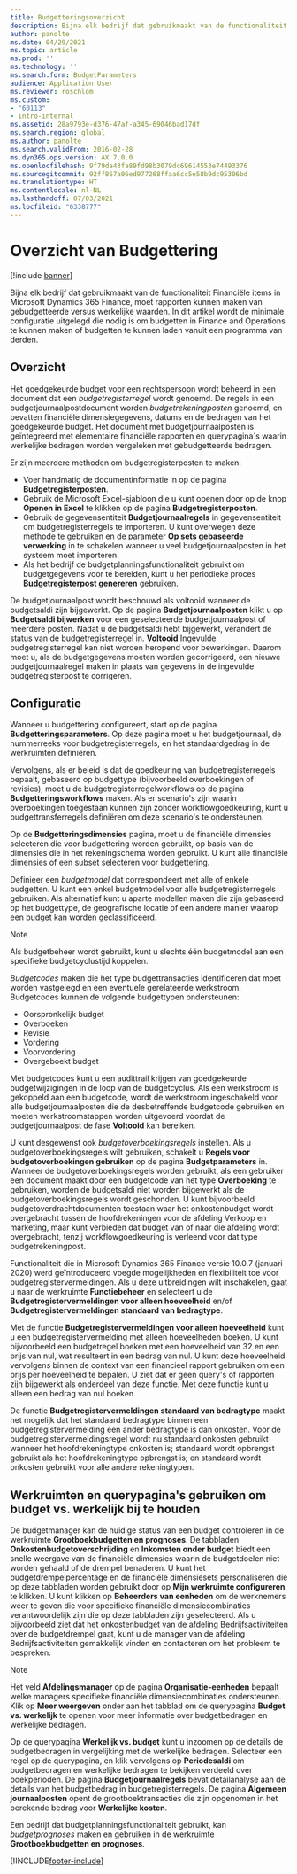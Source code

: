 ```yaml
---
title: Budgetteringsoverzicht
description: Bijna elk bedrijf dat gebruikmaakt van de functionaliteit Financiële items in Microsoft Dynamics 365 Finance, moet rapporten kunnen maken van gebudgetteerde versus werkelijke waarden. In dit artikel wordt de minimale configuratie uitgelegd die nodig is om budgetten in Finance and Operations te kunnen maken of budgetten te kunnen laden vanuit een programma van derden.
author: panolte
ms.date: 04/29/2021
ms.topic: article
ms.prod: ''
ms.technology: ''
ms.search.form: BudgetParameters
audience: Application User
ms.reviewer: roschlom
ms.custom:
- "60113"
- intro-internal
ms.assetid: 28a9793e-d376-47af-a345-69046bad17df
ms.search.region: global
ms.author: panolte
ms.search.validFrom: 2016-02-28
ms.dyn365.ops.version: AX 7.0.0
ms.openlocfilehash: 9f79da43fa89fd98b3079dc69614553e74493376
ms.sourcegitcommit: 92ff867a06ed977268ffaa6cc5e58b9dc95306bd
ms.translationtype: HT
ms.contentlocale: nl-NL
ms.lasthandoff: 07/03/2021
ms.locfileid: "6338777"
---
```

# <a name="budgeting-overview"></a>Overzicht van Budgettering

[!include [banner](../includes/banner.md)]

Bijna elk bedrijf dat gebruikmaakt van de functionaliteit Financiële items in Microsoft Dynamics 365 Finance, moet rapporten kunnen maken van gebudgetteerde versus werkelijke waarden. In dit artikel wordt de minimale configuratie uitgelegd die nodig is om budgetten in Finance and Operations te kunnen maken of budgetten te kunnen laden vanuit een programma van derden.

## <a name="overview"></a>Overzicht

Het goedgekeurde budget voor een rechtspersoon wordt beheerd in een document dat een *budgetregisterregel* wordt genoemd. De regels in een budgetjournaalpostdocument worden *budgetrekeningposten* genoemd, en bevatten financiële dimensiegegevens, datums en de bedragen van het goedgekeurde budget. Het document met budgetjournaalposten is geïntegreerd met elementaire financiële rapporten en querypagina´s waarin werkelijke bedragen worden vergeleken met gebudgetteerde bedragen. 

Er zijn meerdere methoden om budgetregisterposten te maken:

-   Voer handmatig de documentinformatie in op de pagina **Budgetregisterposten**.
-   Gebruik de Microsoft Excel-sjabloon die u kunt openen door op de knop **Openen in Excel** te klikken op de pagina **Budgetregisterposten**.
-   Gebruik de gegevensentiteit **Budgetjournaalregels** in gegevensentiteit om budgetregisterregels te importeren. U kunt overwegen deze methode te gebruiken en de parameter **Op sets gebaseerde** **verwerking** in te schakelen wanneer u veel budgetjournaalposten in het systeem moet importeren.
-   Als het bedrijf de budgetplanningsfunctionaliteit gebruikt om budgetgegevens voor te bereiden, kunt u het periodieke proces **Budgetregisterpost genereren** gebruiken.

De budgetjournaalpost wordt beschouwd als voltooid wanneer de budgetsaldi zijn bijgewerkt. Op de pagina **Budgetjournaalposten** klikt u op **Budgetsaldi bijwerken** voor een geselecteerde budgetjournaalpost of meerdere posten. Nadat u de budgetsaldi hebt bijgewerkt, verandert de status van de budgetregisterregel in. **Voltooid** Ingevulde budgetregisterregel kan niet worden heropend voor bewerkingen. Daarom moet u, als de budgetgegevens moeten worden gecorrigeerd, een nieuwe budgetjournaalregel maken in plaats van gegevens in de ingevulde budgetregisterpost te corrigeren.

## <a name="configuration"></a>Configuratie
Wanneer u budgettering configureert, start op de pagina **Budgetteringsparameters**. Op deze pagina moet u het budgetjournaal, de nummerreeks voor budgetregisterregels, en het standaardgedrag in de werkruimten definiëren.

Vervolgens, als er beleid is dat de goedkeuring van budgetregisterregels bepaalt, gebaseerd op budgettype (bijvoorbeeld overboekingen of revisies), moet u de budgetregisterregelworkflows op de pagina **Budgetteringsworkflows** maken. Als er scenario's zijn waarin overboekingen toegestaan kunnen zijn zonder workflowgoedkeuring, kunt u budgettransferregels definiëren om deze scenario's te ondersteunen. 

Op de **Budgetteringsdimensies** pagina, moet u de financiële dimensies selecteren die voor budgettering worden gebruikt, op basis van de dimensies die in het rekeningschema worden gebruikt. U kunt alle financiële dimensies of een subset selecteren voor budgettering.

Definieer een *budgetmodel* dat correspondeert met alle of enkele budgetten. U kunt een enkel budgetmodel voor alle budgetregisterregels gebruiken. Als alternatief kunt u aparte modellen maken die zijn gebaseerd op het budgettype, de geografische locatie of een andere manier waarop een budget kan worden geclassificeerd. 

> [!NOTE] 
> Als budgetbeheer wordt gebruikt, kunt u slechts één budgetmodel aan een specifieke budgetcyclustijd koppelen. 

*Budgetcodes* maken die het type budgettransacties identificeren dat moet worden vastgelegd en een eventuele gerelateerde werkstroom. Budgetcodes kunnen de volgende budgettypen ondersteunen:

-   Oorspronkelijk budget
-   Overboeken
-   Revisie
-   Vordering
-   Voorvordering
-   Overgeboekt budget

Met budgetcodes kunt u een audittrail krijgen van goedgekeurde budgetwijzigingen in de loop van de budgetcyclus. Als een werkstroom is gekoppeld aan een budgetcode, wordt de werkstroom ingeschakeld voor alle budgetjournaalposten die de desbetreffende budgetcode gebruiken en moeten werkstroomstappen worden uitgevoerd voordat de budgetjournaalpost de fase **Voltooid** kan bereiken.  

U kunt desgewenst ook *budgetoverboekingsregels* instellen. Als u budgetoverboekingsregels wilt gebruiken, schakelt u **Regels voor budgetoverboekingen gebruiken** op de pagina **Budgetparameters** in. Wanneer de budgetoverboekingsregels worden gebruikt, als een gebruiker een document maakt door een budgetcode van het type **Overboeking** te gebruiken, worden de budgetsaldi niet worden bijgewerkt als de budgetoverboekingsregels wordt geschonden. U kunt bijvoorbeeld budgetoverdrachtdocumenten toestaan waar het onkostenbudget wordt overgebracht tussen de hoofdrekeningen voor de afdeling Verkoop en marketing, maar kunt verbieden dat budget van of naar die afdeling wordt overgebracht, tenzij workflowgoedkeuring is verleend voor dat type budgetrekeningpost.

Functionaliteit die in Microsoft Dynamics 365 Finance versie 10.0.7 (januari 2020) werd geïntroduceerd voegde mogelijkheden en flexibiliteit toe voor budgetregistervermeldingen. Als u deze uitbreidingen wilt inschakelen, gaat u naar de werkruimte **Functiebeheer** en selecteert u de **Budgetregistervermeldingen voor alleen hoeveelheid** en/of **Budgetregistervermeldingen standaard van bedragtype**.

Met de functie **Budgetregistervermeldingen voor alleen hoeveelheid** kunt u een budgetregistervermelding met alleen hoeveelheden boeken. U kunt bijvoorbeeld een budgetregel boeken met een hoeveelheid van 32 en een prijs van nul, wat resulteert in een bedrag van nul. U kunt deze hoeveelheid vervolgens binnen de context van een financieel rapport gebruiken om een prijs per hoeveelheid te bepalen. U ziet dat er geen query's of rapporten zijn bijgewerkt als onderdeel van deze functie. Met deze functie kunt u alleen een bedrag van nul boeken.

De functie **Budgetregistervermeldingen standaard van bedragtype** maakt het mogelijk dat het standaard bedragtype binnen een budgetregistervermelding een ander bedragtype is dan onkosten. Voor de budgetregistervermeldingsregel wordt nu standaard onkosten gebruikt wanneer het hoofdrekeningtype onkosten is; standaard wordt opbrengst gebruikt als het hoofdrekeningtype opbrengst is; en standaard wordt onkosten gebruikt voor alle andere rekeningtypen.

## <a name="using-workspaces-and-inquiry-pages-to-track-budget-vs-actuals"></a>Werkruimten en querypagina's gebruiken om budget vs. werkelijk bij te houden
De budgetmanager kan de huidige status van een budget controleren in de werkruimte **Grootboekbudgetten en prognoses**. De tabbladen **Onkostenbudgetoverschrijding** en **Inkomsten onder budget** biedt een snelle weergave van de financiële dimensies waarin de budgetdoelen niet worden gehaald of de drempel benaderen. U kunt het budgetdrempelpercentage en de financiële dimensiesets personaliseren die op deze tabbladen worden gebruikt door op **Mijn werkruimte configureren** te klikken. U kunt klikken op **Beheerders van eenheden** om de werknemers weer te geven die voor specifieke financiële dimensiecombinaties verantwoordelijk zijn die op deze tabbladen zijn geselecteerd. Als u bijvoorbeeld ziet dat het onkostenbudget van de afdeling Bedrijfsactiviteiten over de budgetdrempel gaat, kunt u de manager van de afdeling Bedrijfsactiviteiten gemakkelijk vinden en contacteren om het probleem te bespreken. 

> [!NOTE] 
> Het veld **Afdelingsmanager** op de pagina **Organisatie-eenheden** bepaalt welke managers specifieke financiële dimensiecombinaties ondersteunen. Klik op **Meer weergeven** onder aan het tabblad om de querypagina **Budget vs. werkelijk** te openen voor meer informatie over budgetbedragen en werkelijke bedragen. 

Op de querypagina **Werkelijk vs. budget** kunt u inzoomen op de details de budgetbedragen in vergelijking met de werkelijke bedragen. Selecteer een regel op de querypagina, en klik vervolgens op **Periodesaldi** om budgetbedragen en werkelijke bedragen te bekijken verdeeld over boekperioden. De pagina **Budgetjournaalregels** bevat detailanalyse aan de details van het budgetbedrag in budgetregisterregels. De pagina **Algemeen journaalposten** opent de grootboektransacties die zijn opgenomen in het berekende bedrag voor **Werkelijke kosten**. 

Een bedrijf dat budgetplanningsfunctionaliteit gebruikt, kan *budgetprognoses* maken en gebruiken in de werkruimte **Grootboekbudgetten en prognoses**.





[!INCLUDE[footer-include](../../includes/footer-banner.md)]
